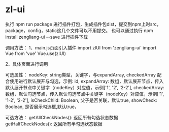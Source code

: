 # zl-ui

执行  npm run package  进行插件打包，生成插件包dist，提交到npm上时src，package，config，static这几个文件可以不用提交。
也可以通过执行 npm install zengliang-ui --save 进行插件下载

调用方法：
1、main.js页面引入插件
import zlUI from 'zengliang-ui'
import Vue from 'vue'
Vue.use(zlUI)

2、具体页面进行调用
<template>
    <zl-tree :data="data"></zl-tree>
</template>
<script>
    data() {
        return {
            data: [
                {
                    id: '1',
                    label: '节点1',
                    children: [
                        {
                             id: '1-1',
                             label: '节点1-1'
                        },
                        {
                             id: '1-2',
                             label: '节点1-2'
                        }
                    ]
                },
                {
                    id: '2',
                    label: '节点2',
                    children: [
                        {
                             id: '2-1',
                             label: '节点2-1'
                        },
                        {
                            id: '2-2',
                            label: '节点2-2',
                            children: [
                                {
                                    id: '2-2-1',
                                    label: '节点2-2-1'
                                },
                                {
                                    id: '2-2-2',
                                    label: '节点2-2-2'
                                }
                            ]
                        }
                    ]
                },
            ]
        }
    }
</script>

可选属性：
nodeKey: string类型，关键字，与expandArray, checkedArray 配合使用进行默认展开与勾选，示例: id,
expandArray: 数组，默认展开节点，传入默认展开节点中关键字（nodeKey）对应值，示例['1', '2', '2-2'],
checkedArray: 数组，默认勾选节点，传入默认勾选节点中关键字（nodeKey）对应值，示例['1', '1-2', '2-2'],
isCheckChild: Boolean, 父子是否关联，默认true,
showCheck: Boolean, 是否展示勾选框,默认true，

可选方法：
getAllCheckNodes(): 返回所有勾选状态数据
getHalfCheckNodes(): 返回所有半勾选状态数据

